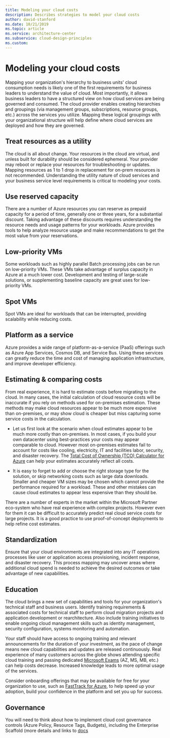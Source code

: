 ```yaml
---
title: Modeling your cloud costs
description: Describes strategies to model your cloud costs
author: david-stanford
ms.date: 10/21/2019
ms.topic: article
ms.service: architecture-center
ms.subservice: cloud-design-principles
ms.custom: 
---
```


# Modeling your cloud costs

Mapping your organization's hierarchy to business units' cloud consumption needs is likely one of the first requirements for business leaders to understand the value of cloud. Most importantly, it allows business leaders to have a structured view on how cloud services are being governed and consumed. The cloud provider enables creating hierarchies and groupings (via management groups, subscriptions, resource groups, etc.) across the services you utilize. Mapping these logical groupings with your organizational structure will help define where cloud services are deployed and how they are governed.

## Treat resources as a utility

The cloud is all about change. Your resources in the cloud are virtual, and unless built for durability should be considered ephemeral. Your provider may reboot or replace your resources for troubleshooting or updates. Mapping resources as 1 to 1 drop in replacement for on-prem resources is not recommended. Understanding the utility nature of cloud services and your business service level requirements is critical to modeling your costs.

## Use reserved capacity

There are a number of Azure resources you can reserve as prepaid capacity for a period of time, generally one or three years, for a substantial discount. Taking advantage of these discounts requires understanding the resource needs and usage patterns for your workloads. Azure provides tools to help analyze resource usage and make recommendations to get the most value from your reservations.

## Low-priority VMs

Some workloads such as highly parallel Batch processing jobs can be run on low-priority VMs. These VMs take advantage of surplus capacity in Azure at a much lower cost. Development and testing of large-scale solutions, or supplementing baseline capacity are great uses for low-priority VMs.

## Spot VMs

Spot VMs are ideal for workloads that can be interrupted, providing scalability while reducing costs.

## Platform as a service

Azure provides a wide range of platform-as-a-service (PaaS) offerings such as Azure App Services, Cosmos DB, and Service Bus. Using these services can greatly reduce the time and cost of managing application infrastructure, and improve developer efficiency.

## Estimating & comparing costs

From real experience, it is hard to estimate costs before migrating to the cloud. In many cases, the initial calculation of cloud resource costs will be inaccurate if you rely on methods used for on-premises estimation. These methods may make cloud resources appear to be much more expensive than on-premises, or may show cloud is cheaper but miss capturing some service costs in the calculation.

- Let us first look at the scenario when cloud estimates appear to be much more costly than on-premises. In most cases, if you build your own datacenter using best-practices your costs may appear comparable to cloud. However most on-premises estimates fail to account for costs like cooling, electricity, IT and facilities labor, security, and disaster recovery. The [Total Cost of Ownership (TCO) Calculator for Azure](https://azure.microsoft.com/pricing/tco/calculator) can help your estimates accurately reflect all costs.

- It is easy to forget to add or choose the right storage type for the solution, or skip networking costs such as large data downloads. Smaller and cheaper VM sizes may be chosen which cannot provide the performance required for a workload. These and other mistakes can cause cloud estimates to appear less expensive than they should be.

There are a number of experts in the market within the Microsoft Partner eco-system who have real experience with complex projects. However even for them it can be difficult to accurately predict real cloud service costs for large projects. It is a good practice to use proof-of-concept deployments to help refine cost estimates.

## Standardization

Ensure that your cloud environments are integrated into any IT operations processes like user or application access provisioning, incident response, and disaster recovery. This process mapping may uncover areas where additional cloud spend is needed to achieve the desired outcomes or take advantage of new capabilities.

## Education

The cloud brings a new set of capabilities and tools for your organization's technical staff and business users. Identify training requirements & associated costs for technical staff to perform cloud migration projects and application development or rearchitecture. Also include training initiatives to enable ongoing cloud management skills such as identity management, security configuration, systems monitoring and automation.

Your staff should have access to ongoing training and relevant announcements for the duration of your investment, as the pace of change means new cloud capabilities and updates are released continuously. Real experience of many customers across the globe shows attending specific cloud training and passing dedicated [Microsoft Exams](https://www.microsoft.com/learning/exam-list.aspx) (AZ, MS, MB, etc.) can help costs decrease. Increased knowledge leads to more optimal usage of the services.

Consider onboarding offerings that may be available for free for your organization to use, such as [FastTrack for Azure](https://azure.microsoft.com/programs/azure-fasttrack/partners/), to help speed up your adoption, build your confidence in the platform and set you up for success.

## Governance

You will need to think about how to implement cloud cost governance controls (Azure Policy, Resource Tags, Budgets), including the Enterprise Scaffold (more details and links to [docs](https://docs.microsoft.com/azure/cost-management/tutorial-acm-create-budgets?toc=/azure/billing/TOC.json)
